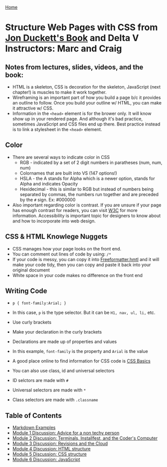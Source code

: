 [Home](https://jennjoyce.github.io/learning-journal/)

# Structure Web Pages with CSS from [Jon Duckett's Book](https://www.amazon.com/Web-Design-HTML-JavaScript-jQuery/dp/1118907442/ref=sr_1_3?__mk_es_US=%C3%85M%C3%85%C5%BD%C3%95%C3%91&dchild=1&keywords=jon+duckett+html&qid=1589403566&sr=8-3) and Delta V Instructors: Marc and Craig

## Notes from lectures, slides, videos, and the book: 
* HTML is a skeleton, CSS is decoration for the skeleton, JavaScript (next chapter!) is muscles to make it work together. 
* Wireframing is an important part of how you build a page b/c it provides an outline to follow.  Once you build your outline w/ HTML, you can make it attractive w/ CSS.
* Information in the `<head>` element is for the brower only. It will know show up in your rendered page. And although it's bad practice, sometimes JavaScript and CSS files end up there. Best practice instead is to link a stylesheet in the `<head>` element. 

## Color
* There are several  ways to indicate color in CSS
    * RGB - indicated by a set of 2 digit numbers in paratheses (num, num, num)
    * Colornames that are built into VS (147 options!)
    * HSLA - the A stands for Alpha which is a newer option, stands for Alpha and indicates Opacity
    * Hexidecimal - this is similar to RGB but instead of numbers being separated by commas, the numbers run together and are preceded by the `#` sign. Ex: #000000
* Also important regarding color is contrast.  If you are unsure if your page has enough contrast for readers, you can visit [W3C](https://jigsaw.w3.org/css-validator/) for more information.  Accessibility is important topic for designers to know about and how to incorporate into web design. 

## CSS & HTML Knowlege Nuggets
* CSS manages how your page looks on the front end.
* You can comment out lines of code by using: `/*`
* If your code is messy, you can copy it into [Freeformatter.hmtl](https://www.freeformatter.com/html-formatter.html) and it will make your code tidy, then you can copy and paste it back into your original document
* White space in your code makes no difference on the front end

## Writing Code
* `p {
    font-family:Arial;
    }`

* In this case, `p` is the type selector.  But it can be `H1, nav, ul, li,` etc.
* Use curly brackets
* Make your declaration in the curly brackets
* Declarations are made up of properties and values
* In this example, `font-family` is the property and `Arial` is the value
* A good place online to find information for CSS code is [CSS Basics](https://developer.mozilla.org/en-US/docs/Learn/Getting_started_with_the_web/CSS_basics)

* You can also use class, id and universal selectors
* ID selctors are made with `#`
* Universal selectors are made with `*`
* Class selectors are made with `.classname`

## Table of Contents

- [Markdown Examples](/MarkdownExample.md)
- [Module 1 Discussion: Advice for a non techy person](/Discussion.md)
- [Module 2 Discussion: Terminals, Installfest, and the Coder's Computer](/DISCUSSION_02.md)
- [Module 3 Discussion: Revisions and the Cloud](/Discussion03.md)
- [Module 4 Discussion: HTML structure](Discussion04.md)
- [Module 5 Discussion: CSS structure](Discussion05.md)
- [Module 6 Discussion: JavaScript](Discussion06.md)
